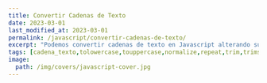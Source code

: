 ```yaml
---
title: Convertir Cadenas de Texto
date: 2023-03-01
last_modified_at: 2023-03-01
permalink: /javascript/convertir-cadenas-de-texto/
excerpt: "Podemos convertir cadenas de texto en Javascript alterando su contenido. Así podemos convertirlas a mayúsculas y minúsculas, podemos normalizar sus caracteres, podemos hacer que se repita su contenido o podemos eliminar espacios en blanco."
tags: [cadena_texto,tolowercase,touppercase,normalize,repeat,trim,trimstart,trimend,string]
image:
  path: /img/covers/javascript-cover.jpg
---
```

